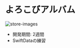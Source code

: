 # よろこびアルバム
![store-images](https://github.com/yusame0308/YorokobiAlbum/assets/58395096/1f6f4827-21db-4876-8e51-68244be6df13)

- 開発期間: 2週間
- SwiftDataの練習
